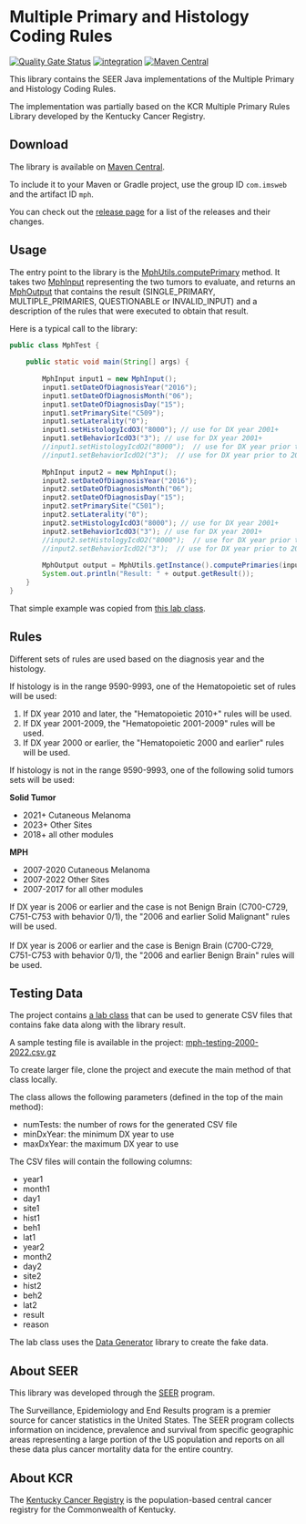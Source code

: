 # Multiple Primary and Histology Coding Rules

[![Quality Gate Status](https://sonarcloud.io/api/project_badges/measure?project=imsweb_mph&metric=alert_status)](https://sonarcloud.io/summary/new_code?id=imsweb_mph)
[![integration](https://github.com/imsweb/mph/workflows/integration/badge.svg)](https://github.com/imsweb/mph/actions)
[![Maven Central](https://img.shields.io/maven-central/v/com.imsweb/mph.svg)](https://central.sonatype.com/artifact/com.imsweb/mph)

This library contains the SEER Java implementations of the Multiple Primary and Histology Coding Rules.

The implementation was partially based on the KCR Multiple Primary Rules Library developed by the Kentucky Cancer Registry.

## Download

The library is available on [Maven Central](http://search.maven.org/#search%7Cga%7C1%7Cg%3A%22com.imsweb%22%20AND%20a%3A%mph%22).

To include it to your Maven or Gradle project, use the group ID `com.imsweb` and the artifact ID `mph`.

You can check out the [release page](https://github.com/imsweb/mph/releases) for a list of the releases and their changes.

## Usage

The entry point to the library is the [MphUtils.computePrimary](https://github.com/imsweb/mph/blob/master/src/main/java/com/imsweb/mph/MphUtils.java) method. 
It takes two [MphInput](https://github.com/imsweb/mph/blob/master/src/main/java/com/imsweb/mph/MphInput.java) representing the two tumors to evaluate, 
and returns an [MphOutput](https://github.com/imsweb/mph/blob/master/src/main/java/com/imsweb/mph/MphOutput.java) that contains the result 
(SINGLE_PRIMARY, MULTIPLE_PRIMARIES, QUESTIONABLE or INVALID_INPUT) and a description of the rules that were executed to obtain that result.

Here is a typical call to the library:

```java
public class MphTest {
    
    public static void main(String[] args) {
        
        MphInput input1 = new MphInput();
        input1.setDateOfDiagnosisYear("2016");
        input1.setDateOfDiagnosisMonth("06");
        input1.setDateOfDiagnosisDay("15");
        input1.setPrimarySite("C509");
        input1.setLaterality("0");
        input1.setHistologyIcdO3("8000"); // use for DX year 2001+
        input1.setBehaviorIcdO3("3"); // use for DX year 2001+
        //input1.setHistologyIcdO2("8000");  // use for DX year prior to 2001
        //input1.setBehaviorIcdO2("3");  // use for DX year prior to 2001
        
        MphInput input2 = new MphInput();
        input2.setDateOfDiagnosisYear("2016");
        input2.setDateOfDiagnosisMonth("06");
        input2.setDateOfDiagnosisDay("15");
        input2.setPrimarySite("C501");
        input2.setLaterality("0");
        input2.setHistologyIcdO3("8000"); // use for DX year 2001+
        input2.setBehaviorIcdO3("3"); // use for DX year 2001+
        //input2.setHistologyIcdO2("8000");  // use for DX year prior to 2001
        //input2.setBehaviorIcdO2("3");  // use for DX year prior to 2001
        
        MphOutput output = MphUtils.getInstance().computePrimaries(input1, input2);
        System.out.println("Result: " + output.getResult());
    }
}
```

That simple example was copied from [this lab class](https://github.com/imsweb/mph/blob/master/src/test/java/lab/SimpleExample.java).

## Rules

Different sets of rules are used based on the diagnosis year and the histology.

If histology is in the range 9590-9993, one of the Hematopoietic set of rules will be used:

1. If DX year 2010 and later, the "Hematopoietic 2010+" rules will be used.
2. If DX year 2001-2009, the "Hematopoietic 2001-2009" rules will be used.
3. If DX year 2000 or earlier, the "Hematopoietic 2000 and earlier" rules will be used.

If histology is not in the range 9590-9993, one of the following solid tumors sets will be used:

**Solid Tumor**

- 2021+ Cutaneous Melanoma
- 2023+ Other Sites
- 2018+ all other modules


**MPH**
- 2007-2020 Cutaneous Melanoma
- 2007-2022 Other Sites
- 2007-2017 for all other modules

If DX year is 2006 or earlier and the case is not Benign Brain (C700-C729, C751-C753 with behavior 0/1), the "2006 and earlier Solid Malignant" rules will be used.<br/><br/>
If DX year is 2006 or earlier and the case is Benign Brain (C700-C729, C751-C753 with behavior 0/1), the "2006 and earlier Benign Brain" rules will be used.

## Testing Data

The project contains [a lab class](https://github.com/imsweb/mph/blob/master/src/test/java/lab/TestingDataCreation.java) that can be used to generate CSV files 
that contains fake data along with the library result.

A sample testing file is available in the project: [mph-testing-2000-2022.csv.gz](https://github.com/imsweb/mph/blob/master/src/test/resources/mph-testing-2000-2022.csv.gz)

To create larger file, clone the project and execute the main method of that class locally.

The class allows the following parameters (defined in the top of the main method):
 - numTests: the number of rows for the generated CSV file
 - minDxYear: the minimum DX year to use
 - maxDxYear: the maximum DX year to use

The CSV files will contain the following columns:
 - year1
 - month1
 - day1
 - site1
 - hist1
 - beh1
 - lat1
 - year2
 - month2
 - day2
 - site2
 - hist2
 - beh2
 - lat2
 - result
 - reason

The lab class uses the [Data Generator](https://github.com/imsweb/data-generator) library to create the fake data.

## About SEER

This library was developed through the [SEER](http://seer.cancer.gov/) program.

The Surveillance, Epidemiology and End Results program is a premier source for cancer statistics in the United States.
The SEER program collects information on incidence, prevalence and survival from specific geographic areas representing
a large portion of the US population and reports on all these data plus cancer mortality data for the entire country.

## About KCR

The [Kentucky Cancer Registry](https://www.kcr.uky.edu/) is the population-based central cancer registry for the Commonwealth of Kentucky.
